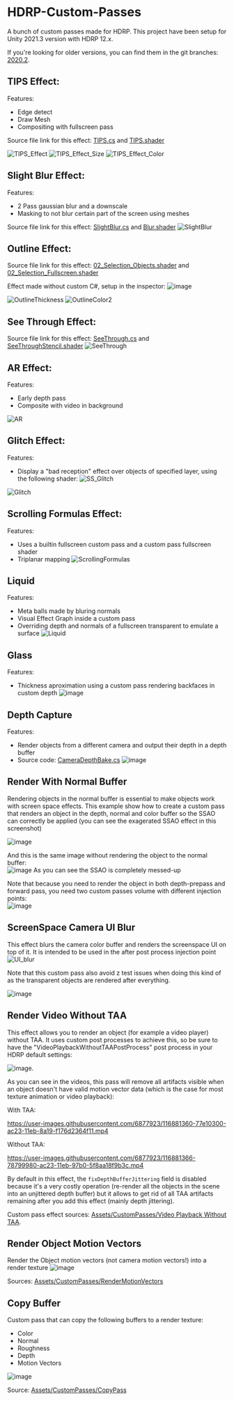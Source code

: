 # HDRP-Custom-Passes
A bunch of custom passes made for HDRP. This project have been setup for Unity 2021.3 version with HDRP 12.x.

If you're looking for older versions, you can find them in the git branches: [2020.2](https://github.com/alelievr/HDRP-Custom-Passes/tree/2020.2).

## TIPS Effect:

Features:
+ Edge detect
+ Draw Mesh
+ Compositing with fullscreen pass

Source file link for this effect: [TIPS.cs](https://github.com/alelievr/HDRP-Custom-Passes/blob/master/Assets/CustomPasses/TIPS/TIPS.cs) and [TIPS.shader](https://github.com/alelievr/HDRP-Custom-Passes/blob/master/Assets/CustomPasses/TIPS/Resources/TIPS.shader)

![TIPS_Effect](https://user-images.githubusercontent.com/6877923/65622342-c9e09200-dfc5-11e9-9625-02ce78c75b11.gif)
![TIPS_Effect_Size](https://user-images.githubusercontent.com/6877923/65622971-124c7f80-dfc7-11e9-8e5c-9c9069877223.gif)
![TIPS_Effect_Color](https://user-images.githubusercontent.com/6877923/65623107-5b043880-dfc7-11e9-9bcc-426895ca09ba.gif)

## Slight Blur Effect:

Features:
+ 2 Pass gaussian blur and a downscale
+ Masking to not blur certain part of the screen using meshes

Source file link for this effect: [SlightBlur.cs](https://github.com/alelievr/HDRP-Custom-Passes/blob/master/Assets/CustomPasses/SlightBlur/SlightBlur.cs) and [Blur.shader](https://github.com/alelievr/HDRP-Custom-Passes/blob/master/Assets/CustomPasses/SlightBlur/Resources/CompositeBlur.shader)
![SlightBlur](https://user-images.githubusercontent.com/6877923/66118285-47179280-e5d6-11e9-9d92-1e7cc844bf03.gif)

## Outline Effect:

Source file link for this effect: [02_Selection_Objects.shader](https://github.com/alelievr/HDRP-Custom-Passes/blob/master/Assets/CustomPasses/Selection/Shaders/02_Selection_Objects.shader) and [02_Selection_Fullscreen.shader](https://github.com/alelievr/HDRP-Custom-Passes/blob/master/Assets/CustomPasses/Selection/Shaders/02_Selection_Fullscreen.shader)

Effect made without custom C#, setup in the inspector: 
![image](https://user-images.githubusercontent.com/6877923/66144393-0b49f080-e609-11e9-8251-368c8fabe548.png)

![OutlineThickness](https://user-images.githubusercontent.com/6877923/66143724-f02ab100-e607-11e9-9fbf-af639112d17a.gif)
![OutlineColor2](https://user-images.githubusercontent.com/6877923/66144282-d89ff800-e608-11e9-8f57-29604e404916.gif)

## See Through Effect:

Source file link for this effect: [SeeThrough.cs](https://github.com/alelievr/HDRP-Custom-Passes/blob/master/Assets/CustomPasses/SeeThrough/SeeThrough.cs) and [SeeThroughStencil.shader](https://github.com/alelievr/HDRP-Custom-Passes/blob/master/Assets/CustomPasses/SeeThrough/SeeThroughStencil.shader)
![SeeThrough](https://user-images.githubusercontent.com/6877923/87780070-37e49700-c82e-11ea-9d03-d5ce2a4410c6.gif)


## AR Effect:

Features:
+ Early depth pass
+ Composite with video in background

![AR](https://user-images.githubusercontent.com/32760367/66135092-ac30af80-e5f9-11e9-89bf-b534ac1443bc.png)

## Glitch Effect:

Features:
+ Display a "bad reception" effect over objects of specified layer, using the following shader:
![SS_Glitch](https://user-images.githubusercontent.com/32760367/66395699-63ea0680-e9d8-11e9-88d3-d9b2e6f71837.png)

![Glitch](https://user-images.githubusercontent.com/32760367/66395665-4f0d7300-e9d8-11e9-812e-4f913405addc.gif)

## Scrolling Formulas Effect:

Features:
+ Uses a builtin fullscreen custom pass and a custom pass fullscreen shader
+ Triplanar mapping
![ScrollingFormulas](https://user-images.githubusercontent.com/6877923/67881514-eb8ee500-fb40-11e9-9545-b2b71bd44e6e.gif)

## Liquid

Features:
+ Meta balls made by bluring normals
+ Visual Effect Graph inside a custom pass
+ Overriding depth and normals of a fullscreen transparent to emulate a surface
![Liquid](https://user-images.githubusercontent.com/6877923/68505769-57233180-0268-11ea-9137-6983e859d214.gif)

## Glass

Features:
+ Thickness aproximation using a custom pass rendering backfaces in custom depth
![image](https://user-images.githubusercontent.com/32760367/68871276-76a0db00-06fc-11ea-9f97-db4c7b98dac1.png)

## Depth Capture

Features:
+ Render objects from a different camera and output their depth in a depth buffer
+ Source code: [CameraDepthBake.cs](https://github.com/alelievr/HDRP-Custom-Passes/blob/master/Assets/Scenes/CameraDepthBaking/CameraDepthBake.cs)
![image](https://user-images.githubusercontent.com/6877923/69529388-7dd3ae80-0f70-11ea-97f9-95a60acedd8d.png)

## Render With Normal Buffer

Rendering objects in the normal buffer is essential to make objects work with screen space effects. This example show how to create a custom pass that renders an object in the depth, normal and color buffer so the SSAO can correctly be applied (you can see the exagerated SSAO effect in this screenshot)

![image](https://user-images.githubusercontent.com/6877923/94256977-e857d100-ff2a-11ea-84b9-79ff5c26c76b.png)

And this is the same image without rendering the object to the normal buffer:  
![image](https://user-images.githubusercontent.com/6877923/94257125-1b9a6000-ff2b-11ea-98d4-a592798a075b.png)
As you can see the SSAO is completely messed-up


Note that because you need to render the object in both depth-prepass and forward pass, you need two custom passes volume with different injection points:  
![image](https://user-images.githubusercontent.com/6877923/94257371-7cc23380-ff2b-11ea-8da8-895911a23103.png)

## ScreenSpace Camera UI Blur

This effect blurs the camera color buffer and renders the screenspace UI on top of it. It is intended to be used in the after post process injection point
![UI_blur](https://user-images.githubusercontent.com/6877923/99794633-c04fad00-2b2a-11eb-8cef-7f253599d5cb.gif)

Note that this custom pass also avoid z test issues when doing this kind of as the transparent objects are rendered after everything.

![image](https://user-images.githubusercontent.com/6877923/99796085-29382480-2b2d-11eb-89b8-73c1cd16af48.png)


## Render Video Without TAA

This effect allows you to render an object (for example a video player) without TAA. It uses custom post processes to achieve this, so be sure to have the "VideoPlaybackWithoutTAAPostProcess" post process in your HDRP default settings:

![image](https://user-images.githubusercontent.com/6877923/116881655-d1493200-ac23-11eb-9590-47e9a110f20e.png).

As you can see in the videos, this pass will remove all artifacts visible when an object doesn't have valid motion vector data (which is the case for most texture animation or video playback):

With TAA:

https://user-images.githubusercontent.com/6877923/116881360-77e10300-ac23-11eb-8a19-f176d2364f11.mp4

Without TAA:

https://user-images.githubusercontent.com/6877923/116881366-78799980-ac23-11eb-97b0-5f8aa18f9b3c.mp4

By default in this effect, the `fixDepthBufferJittering` field is disabled because it's a very costly operation (re-render all the objects in the scene into an unjittered depth buffer) but it allows to get rid of all TAA artifacts remaining after you add this effect (mainly depth jittering).

Custom pass effect sources: [Assets/CustomPasses/Video Playback Without TAA](https://github.com/alelievr/HDRP-Custom-Passes/tree/master/Assets/CustomPasses/Video%20Playback%20Without%20TAA).

## Render Object Motion Vectors

Render the Object motion vectors (not camera motion vectors!) into a render texture
![image](https://user-images.githubusercontent.com/6877923/116994966-c05af800-acd9-11eb-8534-f582600047d2.png)

Sources: [Assets/CustomPasses/RenderMotionVectors](https://github.com/alelievr/HDRP-Custom-Passes/tree/master/Assets/CustomPasses/RenderMotionVectors)

## Copy Buffer

Custom pass that can copy the following buffers to a render texture:
- Color
- Normal
- Roughness
- Depth
- Motion Vectors

![image](https://user-images.githubusercontent.com/6877923/124479199-524cb300-dda6-11eb-8525-9d009617327f.png)

Source: [Assets/CustomPasses/CopyPass](https://github.com/alelievr/HDRP-Custom-Passes/tree/master/Assets/CustomPasses/CopyPass)
